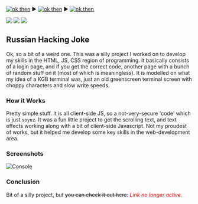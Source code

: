 

[![ok then](https://img.shields.io/badge/-Home-blue?style=for-the-badge)](https://astonbolwell.github.io) ▶ [![ok then](https://img.shields.io/badge/-Projects-blue?style=for-the-badge)](https://astonbolwell.github.io/projects) ▶ [![ok then](https://img.shields.io/badge/-Russian%20Hacking%20Joke-purple?style=for-the-badge)](https://astonbolwell.github.io/projects/russianhackingjoke)

![](https://img.shields.io/badge/-HTML-lightgrey?logo=html5) ![](https://img.shields.io/badge/-CSS-yellow?logo=css3) ![](https://img.shields.io/badge/-Javascript-red?logo=javascript)

## Russian Hacking Joke
Ok, so a bit of a weird one. This was a silly project I worked on to develop my skills in the HTML, JS, CSS region of programming. It basically consists of a login page, and if you get the correct code, another page with a bunch of random stuff on it (most of which is meaningless). It is modelled on what my idea of a KGB terminal was, just an old greenscreen terminal screen with choppy characters and slow write speeds.

### How it Works
Pretty simple stuff. It is all client-side JS, so a not-very-secure 'code' which is just `soyuz`. It was a fun little project to get the scrolling text, and text effects working along with a bit of client-side Javascript. Not my proudest of works, but it helped me develop some key skills in the web-development area.

### Screenshots
![Console](https://github.com/astonbolwell/astonbolwell.github.io/blob/main/resources/img10.PNG?raw=true)


### Conclusion
Bit of a silly project, but ~~you can check it out here~~: 
*<span style="color:red">Link no longer active.</span>*
